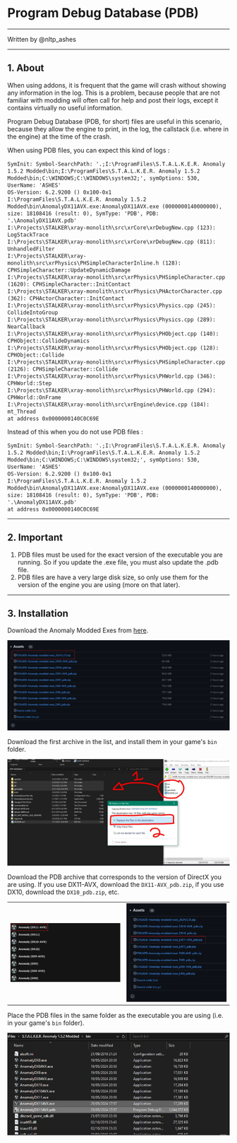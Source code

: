 # Program Debug Database (PDB)

___

Written by @nltp_ashes

___

## 1. About

When using addons, it is frequent that the game will crash without showing any information in the log. This is a problem, because people that are not familiar with modding will often call for help and post their logs, except it contains virtually no useful information.

Program Debug Database (PDB, for short) files are useful in this scenario, because they allow the engine to print, in the log, the callstack (i.e. where in the engine) at the time of the crash.

When using PDB files, you can expect this kind of logs :

```log
SymInit: Symbol-SearchPath: '.;I:\ProgramFiles\S.T.A.L.K.E.R. Anomaly 1.5.2 Modded\bin;I:\ProgramFiles\S.T.A.L.K.E.R. Anomaly 1.5.2 Modded\bin;C:\WINDOWS;C:\WINDOWS\system32;', symOptions: 530, UserName: 'ASHES'
OS-Version: 6.2.9200 () 0x100-0x1
I:\ProgramFiles\S.T.A.L.K.E.R. Anomaly 1.5.2 Modded\bin\AnomalyDX11AVX.exe:AnomalyDX11AVX.exe (0000000140000000), size: 18108416 (result: 0), SymType: 'PDB', PDB: '.\AnomalyDX11AVX.pdb'
I:\Projects\STALKER\xray-monolith\src\xrCore\xrDebugNew.cpp (123): LogStackTrace
I:\Projects\STALKER\xray-monolith\src\xrCore\xrDebugNew.cpp (811): UnhandledFilter
I:\Projects\STALKER\xray-monolith\src\xrPhysics\PHSimpleCharacterInline.h (128): CPHSimpleCharacter::UpdateDynamicDamage
I:\Projects\STALKER\xray-monolith\src\xrPhysics\PHSimpleCharacter.cpp (1620): CPHSimpleCharacter::InitContact
I:\Projects\STALKER\xray-monolith\src\xrPhysics\PHActorCharacter.cpp (362): CPHActorCharacter::InitContact
I:\Projects\STALKER\xray-monolith\src\xrPhysics\Physics.cpp (245): CollideIntoGroup
I:\Projects\STALKER\xray-monolith\src\xrPhysics\Physics.cpp (289): NearCallback
I:\Projects\STALKER\xray-monolith\src\xrPhysics\PHObject.cpp (140): CPHObject::CollideDynamics
I:\Projects\STALKER\xray-monolith\src\xrPhysics\PHObject.cpp (128): CPHObject::Collide
I:\Projects\STALKER\xray-monolith\src\xrPhysics\PHSimpleCharacter.cpp (2126): CPHSimpleCharacter::Collide
I:\Projects\STALKER\xray-monolith\src\xrPhysics\PHWorld.cpp (346): CPHWorld::Step
I:\Projects\STALKER\xray-monolith\src\xrPhysics\PHWorld.cpp (294): CPHWorld::OnFrame
I:\Projects\STALKER\xray-monolith\src\xrEngine\device.cpp (184): mt_Thread
at address 0x0000000140C0C69E
```

Instead of this when you do not use PDB files :

```log
SymInit: Symbol-SearchPath: '.;I:\ProgramFiles\S.T.A.L.K.E.R. Anomaly 1.5.2 Modded\bin;I:\ProgramFiles\S.T.A.L.K.E.R. Anomaly 1.5.2 Modded\bin;C:\WINDOWS;C:\WINDOWS\system32;', symOptions: 530, UserName: 'ASHES'
OS-Version: 6.2.9200 () 0x100-0x1
I:\ProgramFiles\S.T.A.L.K.E.R. Anomaly 1.5.2 Modded\bin\AnomalyDX11AVX.exe:AnomalyDX11AVX.exe (0000000140000000), size: 18108416 (result: 0), SymType: 'PDB', PDB: '.\AnomalyDX11AVX.pdb'
at address 0x0000000140C0C69E
```

___

## 2. Important

1. PDB files must be used for the exact version of the executable you are running. So if you update the .exe file, you must also update the .pdb file.
2. PDB files are have a very large disk size, so only use them for the version of the engine you are using (more on that later).

___

## 3. Installation

Download the Anomaly Modded Exes from [here](https://github.com/themrdemonized/xray-monolith/releases/latest).

![img_pdb_assets](assets/images/img_pdb_exes.png)

Download the first archive in the list, and install them in your game's `bin` folder.

![img_pdb_install](assets/images/img_pdb_install.png)

Download the PDB archive that corresponds to the version of DirectX you are using.
If you use DX11-AVX, download the `DX11-AVX_pdb.zip`, if you use DX10, download the `DX10_pdb.zip`, etc.

|                                   |                                            |
|:---------------------------------:|:------------------------------------------:|
| ![img](assets/images/img_pdb_dx_mo2.png) | ![img_pdb_pdb.png](assets/images/img_pdb_pdb.png) |

Place the PDB files in the same folder as the executable you are using (i.e. in your game's `bin` folder).

![img.png](assets/images/img_pdb_folder.png)
